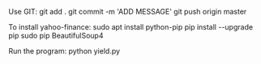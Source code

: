 Use GIT:
git add .
git commit -m 'ADD MESSAGE'
git push origin master

To install yahoo-finance:
sudo apt install python-pip
pip install --upgrade pip
sudo pip BeautifulSoup4

Run the program:
python yield.py